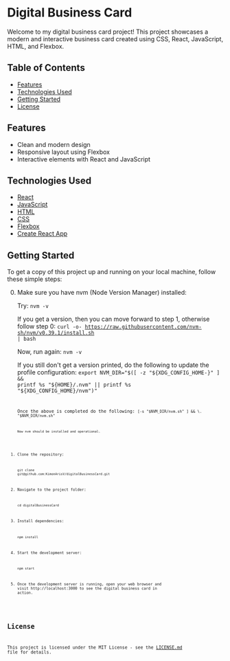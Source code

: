 # Digital Business Card

Welcome to my digital business card project! This project showcases a modern and interactive business card created using CSS, React, JavaScript, HTML, and Flexbox.

## Table of Contents

<!-- - [Demo](#demo)} -->
- [Features](#features)
- [Technologies Used](#technologies-used)
- [Getting Started](#getting-started)
- [License](#license)
<!-- - [Usage](#usage) -->
<!-- - [Contributing](#contributing) -->

<!-- ## Demo

[![Demo](demo.gif)](demo-link)

Check out the live demo [here](demo-link). -->

## Features

- Clean and modern design
- Responsive layout using Flexbox
- Interactive elements with React and JavaScript

## Technologies Used

- [React](https://reactjs.org/)
- [JavaScript](https://www.javascript.com/)
- [HTML](https://developer.mozilla.org/en-US/docs/Web/HTML)
- [CSS](https://developer.mozilla.org/en-US/docs/Web/CSS)
- [Flexbox](https://developer.mozilla.org/en-US/docs/Web/CSS/CSS_flexible_box_layout/Basic_concepts_of_flexbox)
- [Create React App](https://create-react-app.dev/)

## Getting Started

To get a copy of this project up and running on your local machine, follow these simple steps:

0. Make sure you have nvm (Node Version Manager) installed:

    Try:
    <code>nvm -v</code>

    If you get a version, then you can move forward to step 1, otherwise follow step 0:
    <code>curl -o- https://raw.githubusercontent.com/nvm-sh/nvm/v0.39.1/install.sh | bash</code>

    Now, run again:
    <code>nvm -v</code>

    If you still don't get a version printed, do the following to update the profile configuration:
    <code>export NVM_DIR="$([ -z "${XDG_CONFIG_HOME-}" ] && printf %s "${HOME}/.nvm" || printf %s "${XDG_CONFIG_HOME}/nvm")"<code>

    Once the above is completed do the following:
    <code>[-s "$NVM_DIR/nvm.sh" ] && \. "$NVM_DIR/nvm.sh"<code>

    Now nvm should be installed and operational. 

    <!-- Helpful link on this process: https://www.freecodecamp.org/news/node-version-manager-nvm-install-guide/-->

1. Clone the repository:

   <code>git clone git<span>@</span>github.com:KimonArisV/digitalBusinessCard.git</code>

2. Navigate to the project folder:

    <code>cd digitalBusinessCard</code>

3. Install dependencies:

    <code>npm install</code>

4. Start the development server:

    <code>npm start</code>

5. Once the development server is running, open your web browser and visit http://localhost:3000 to see the digital business card in action.

## License

This project is licensed under the MIT License - see the [LICENSE.md](https://github.com/KimonArisV/digitalBusinessCard/blob/main/LICENSE.md) file for details.
